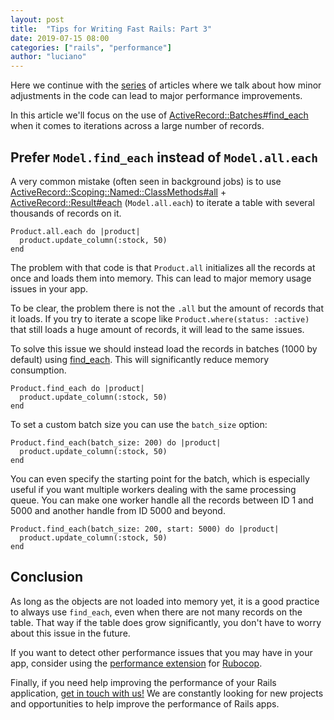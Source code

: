 ```yaml
---
layout: post
title:  "Tips for Writing Fast Rails: Part 3"
date: 2019-07-15 08:00
categories: ["rails", "performance"]
author: "luciano"
---
```


Here we continue with the [series](https://fastruby.io/blog/tags/performance) of articles where we talk about how minor adjustments in the code can lead to major performance improvements.

In this article we'll focus on the use of [ActiveRecord::Batches#find_each](https://api.rubyonrails.org/classes/ActiveRecord/Batches.html#method-i-find_each) when it comes to iterations across a large number of records.

<!--more-->

## Prefer `Model.find_each` instead of `Model.all.each`

A very common mistake (often seen in background jobs) is to use [ActiveRecord::Scoping::Named::ClassMethods#all](https://api.rubyonrails.org/classes/ActiveRecord/Scoping/Named/ClassMethods.html#method-i-all) + [ActiveRecord::Result#each](https://api.rubyonrails.org/classes/ActiveRecord/Result.html#method-i-each) (`Model.all.each`) to iterate a table with several thousands of records on it.

```
Product.all.each do |product|
  product.update_column(:stock, 50)
end
```

The problem with that code is that `Product.all` initializes all the records at once and loads them into memory. This can lead to major memory usage issues in your app.

To be clear, the problem there is not the `.all` but the amount of records that it loads. If you try to iterate a scope like `Product.where(status: :active)` that still loads a huge amount of records, it will lead to the same issues.

To solve this issue we should instead load the records in batches (1000 by default) using [find_each](https://github.com/rails/rails/blob/2a7cf24cb7aab28f483a6772b608e2868a9030ba/activerecord/lib/active_record/relation/batches.rb#L48). This will significantly reduce memory consumption.

```
Product.find_each do |product|
  product.update_column(:stock, 50)
end
```

To set a custom batch size you can use the `batch_size` option:

```
Product.find_each(batch_size: 200) do |product|
  product.update_column(:stock, 50)
end
```

You can even specify the starting point for the batch, which is especially useful if you want multiple workers dealing with the same processing queue. You can make one worker handle all the records between ID 1 and 5000 and another handle from ID 5000 and beyond.

```
Product.find_each(batch_size: 200, start: 5000) do |product|
  product.update_column(:stock, 50)
end
```

## Conclusion

As long as the objects are not loaded into memory yet, it is a good practice to always use `find_each`, even when there are not many records on the table. That way if the table does grow significantly, you don't have to worry about this issue in the future.

If you want to detect other performance issues that you may have in your app, consider using the [performance extension](https://github.com/rubocop-hq/rubocop-performance) for [Rubocop](https://github.com/rubocop-hq/rubocop).

Finally, if you need help improving the performance of your Rails
application, [get in touch with us!](https://fastruby.io/#contact-us) We are constantly looking for new projects and opportunities to help improve the performance of Rails apps.

